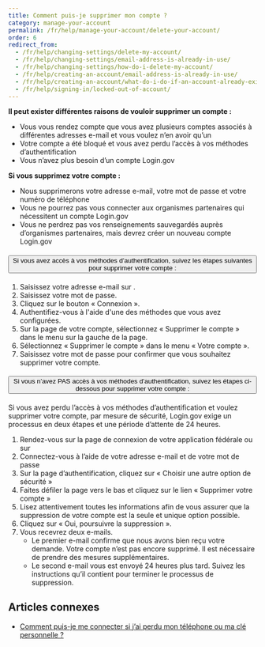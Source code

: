 ```yaml
---
title: Comment puis-je supprimer mon compte ?
category: manage-your-account
permalink: /fr/help/manage-your-account/delete-your-account/
order: 6
redirect_from:
  - /fr/help/changing-settings/delete-my-account/
  - /fr/help/changing-settings/email-address-is-already-in-use/
  - /fr/help/changing-settings/how-do-i-delete-my-account/
  - /fr/help/creating-an-account/email-address-is-already-in-use/
  - /fr/help/creating-an-account/what-do-i-do-if-an-account-already-exists-under-my-email-address/
  - /fr/help/signing-in/locked-out-of-account/
---
```


**Il peut exister différentes raisons de vouloir supprimer un compte :**
* Vous vous rendez compte que vous avez plusieurs comptes associés à différentes adresses e-mail et vous voulez n’en avoir qu’un
* Votre compte a été bloqué et vous avez perdu l’accès à vos méthodes d’authentification
* Vous n’avez plus besoin d’un compte Login.gov

**Si vous supprimez votre compte :**
* Nous supprimerons votre adresse e-mail, votre mot de passe et votre numéro de téléphone
* Vous ne pourrez pas vous connecter aux organismes partenaires qui nécessitent un compte Login.gov
* Vous ne perdrez pas vos renseignements sauvegardés auprès d’organismes partenaires, mais devrez créer un nouveau compte Login.gov

<div class="usa-accordion usa-accordion--bordered margin-y-4">
  <h4 class="usa-accordion__heading">
    <button
      type="button"
      class="usa-accordion__button"
      aria-expanded="true"
      aria-controls="b-a1"
    >
      Si vous avez accès à vos méthodes d’authentification, suivez les étapes suivantes pour supprimer votre compte :
    </button>
  </h4>
  <div id="b-a1" class="usa-accordion__content usa-prose">
    <ol class="number-list">
      <li>Saisissez votre adresse e-mail sur <https://secure.login.gov/fr/>.</li>
      <li>Saisissez votre mot de passe.</li>
      <li>Cliquez sur le bouton « Connexion ».</li>
      <li>Authentifiez-vous à l'aide d'une des méthodes que vous avez configurées.</li>
      <li>Sur la page de votre compte, sélectionnez « Supprimer le compte » dans le menu sur la gauche de la page.</li>
      <li>Sélectionnez « Supprimer le compte » dans le menu « Votre compte ».</li>
      <li>Saisissez votre mot de passe pour confirmer que vous souhaitez supprimer votre compte.</li>
    </ol>
  </div>
</div>

<div class="usa-accordion usa-accordion--bordered margin-y-4">
  <h4 class="usa-accordion__heading">
    <button
      type="button"
      class="usa-accordion__button"
      aria-expanded="true"
      aria-controls="b-a2"
    >
      Si vous n’avez PAS accès à vos méthodes d’authentification, suivez les étapes ci-dessous pour supprimer votre compte :
    </button>
  </h4>
  <div id="b-a2" class="usa-accordion__content usa-prose">
    <p>Si vous avez perdu l’accès à vos méthodes d’authentification et voulez supprimer votre compte, par mesure de sécurité, Login.gov exige un processus en deux étapes et une période d’attente de 24 heures.</p>
    <ol class="number-list">
      <li>Rendez-vous sur la page de connexion de votre application fédérale ou sur <https://secure.login.gov/></li>
      <li>Connectez-vous à l’aide de votre adresse e-mail et de votre mot de passe</li>
      <li>Sur la page d’authentification, cliquez sur « Choisir une autre option de sécurité »</li>
      <li>Faites défiler la page vers le bas et cliquez sur le lien « Supprimer votre compte »</li>
      <li>Lisez attentivement toutes les informations afin de vous assurer que la suppression de votre compte est la seule et unique option possible.</li>
      <li>Cliquez sur « Oui, poursuivre la suppression ».</li>
      <li>Vous recevrez deux e-mails.
        <ul>
          <li>Le premier e-mail confirme que nous avons bien reçu votre demande. Votre compte n’est pas encore supprimé. Il est nécessaire de prendre des mesures supplémentaires.</li>
          <li>Le second e-mail vous est envoyé 24 heures plus tard. Suivez les instructions qu’il contient pour terminer le processus de suppression.</li>
        </ul>
      </li>
    </ol>
  </div>
</div>

## Articles connexes

* [Comment puis-je me connecter si j’ai perdu mon téléphone ou ma clé personnelle ?](#)
